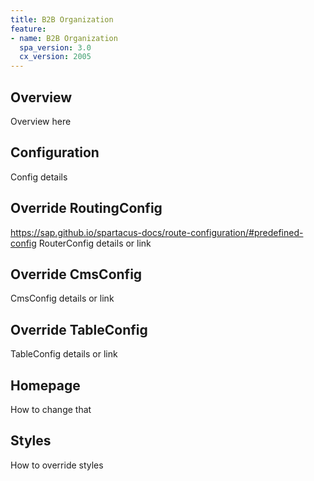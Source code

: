 ```yaml
---
title: B2B Organization
feature:
- name: B2B Organization
  spa_version: 3.0
  cx_version: 2005
---
```


## Overview

Overview here

## Configuration

Config details

## Override RoutingConfig

https://sap.github.io/spartacus-docs/route-configuration/#predefined-config
RouterConfig details or link

## Override CmsConfig

CmsConfig details or link

## Override TableConfig

TableConfig details or link

## Homepage

How to change that

## Styles

How to override styles

